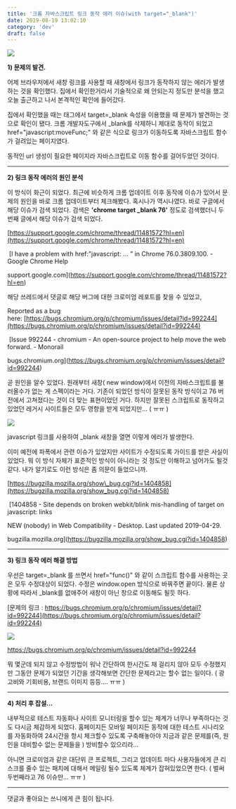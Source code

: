 ```yaml
---
title: '크롬 자바스크립트 링크 동작 에러 이슈(with target="_blank")'
date: 2019-08-19 13:02:10
category: 'dev'
draft: false
---
```


![](https://blog.kakaocdn.net/dn/bHR06e/btqxxcbzVyE/WG7DamfCIlbEI2XTEcylKk/img.png)

**1) 문제의 발견.**

어제 브라우저에서 새창 링크를 사용할 때 새창에서 링크가 동작하지 않는 에러가 발생하는 것을 확인했다. 집에서 확인한거라서 기술적으로 왜 안되는지 정도만 분석을 했고 오늘 출근하고 나서 본격적인 확인에 들어갔다. 

집에서 확인했을 때는 <a> 태그에서 target=\_blank 속성을 이용했을 때 문제가 발견하는 것으로 확인이 됐다. 크롬 개발자도구에서 \_blank를 삭제하니 제대로 동작이 되었고 href="javascript:moveFunc;" 와 같은 식으로 링크가 이동하도록 자바스크립트 함수가 걸려있는 페이지였다. 

동적인 url 생성이 필요한 페이지라 자바스크립트로 이동 함수를 걸어두었던 것이다. 

* * *

**2) 링크 동작 에러의 원인 분석**

이 방식이 화근이 되었다. 최근에 비슷하게 크롬 업데이트 이후 동작에 이슈가 있어서 문제의 원인을 바로 크롬 업데이트부터 체크해봤다. 혹시나가 역시나였다. 바로 구글에서 해당 이슈가 검색 되었다. 검색은 **'chrome target \_blank 76'** 정도로 검색했더니 두번째 글에서 해당 이슈가 검색 되었다. 

[https://support.google.com/chrome/thread/11481572?hl=en](https://support.google.com/chrome/thread/11481572?hl=en)

 [I have a problem with href:"javascript: ... " in Chrome 76.0.3809.100. - Google Chrome Help

support.google.com](https://support.google.com/chrome/thread/11481572?hl=en)

해당 쓰레드에서 댓글로 해당 버그에 대한 크로미엄 레포트를 찾을 수 있었고, 

Reported as a bug here: [https://bugs.chromium.org/p/chromium/issues/detail?id=992244](https://bugs.chromium.org/p/chromium/issues/detail?id=992244)

 [Issue 992244 - chromium - An open-source project to help move the web forward. - Monorail

bugs.chromium.org](https://bugs.chromium.org/p/chromium/issues/detail?id=992244)

곧 원인을 알수 있었다. 원래부터 새창( new window)에서 이전의 자바스크립트를 불러올수가 없는 게 스펙이라는 거다. 기존이 되었던 방식이 잘못된 동작 방식이고 76 버전에서 고쳐졌다는 것이 더 맞는 표현이었던 거다. 하지만 잘못된 스크립트로 동작하고 있었던 레거시 사이트들은 모두 영향을 받게 되었지만... ( ㅠㅠ ) 

![](https://blog.kakaocdn.net/dn/ciQH9i/btqxBQScGat/eLrevgZmYTpRm6uCKlgKFK/img.png)

javascript 링크를 사용하여 \_blank 새창을 열면 이렇게 에러가 발생한다.

이미 예전에 파폭에서 관련 이슈가 있었지만 사이트가 수정되도록 가이드를 받은 사실이 있었다. 뭐 이 방식 자체가 표준적인 방식이 아니라는 것 정도만 이해하고 넘어가도 될것 같다. 내가 알기로도 이런 방식은 좀 의문이 들었으니까. 

[https://bugzilla.mozilla.org/show\_bug.cgi?id=1404858](https://bugzilla.mozilla.org/show_bug.cgi?id=1404858)

 [1404858 - Site depends on broken webkit/blink mis-handling of target on javascript: links

NEW (nobody) in Web Compatibility - Desktop. Last updated 2019-04-29.

bugzilla.mozilla.org](https://bugzilla.mozilla.org/show_bug.cgi?id=1404858)

* * *

**3) 링크 동작 에러 해결 방법**

우선은 target=\_blank 를 쓰면서 href="func()" 와 같이 스크립트 함수를 사용하는 곳은 모두 수정대상이 되었다. 수정은 window.open 방식으로 바꿔주면 끝이다. 물론 상황에 따라서 \_blank를 없애주어 새창이 아닌 창으로 이동해도 될듯 하다. 

[문제의 링크 : https://bugs.chromium.org/p/chromium/issues/detail?id=992244](https://bugs.chromium.org/p/chromium/issues/detail?id=992244)

![](https://blog.kakaocdn.net/dn/AqU5U/btqxygxzbQq/mrJzUiv44uvmrEeS8U4hm0/img.png)

https://bugs.chromium.org/p/chromium/issues/detail?id=992244

뭐 몇군데 되지 않고 수정방법이 워낙 간단하여 한시간도 채 걸리지 않아 모두 수정했지만 그동안 문제가 되었던 기간을 생각해보면 간단한 문제라고는 할수 없는 일이다. ( 광고비와 기회비용, 브랜드 이미지 등등.... ㅠㅠ )

* * *

**4) 처리 후 잡설...**

내부적으로 테스트 자동화나 사이트 모니터링을 할수 있는 체계가 너무나 부족하다는 것도 다시금 체감하게 되었다. 홈페이지든 모바일 페이지든 동작에 대한 테스트 시나리오를 자동화하여 24시간을 항시 체크할수 있도록 구축해놓아야 지금과 같은 문제를(즉, 원인을 대비할수 없는 문제들을 ) 방비할수 있으리라...

아니면 크로미엄과 같은 대단위 큰 프로젝트, 그리고 업데이트 마다 사용자들에게 큰 리스크를 줄수 있는 패치에 대해서 메일링 될수 있도록 체계가 잡혀있었으면 한다. ( 벌써 두번째라고 76 이슈만... ㅠㅠ )

* * *

댓글과 좋아요는 쓰니에게 큰 힘이 됩니다.
